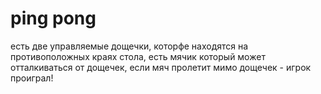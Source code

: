 # ping pong
есть две  управляемые дощечки, которфе находятся на противоположных краях стола,
есть мячик который может отталкиваться от дощечек, если мяч пролетит мимо дощечек - игрок проиграл!
